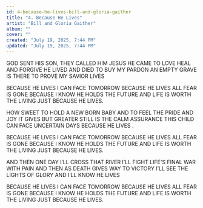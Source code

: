 ```yaml
---
id: 4-because-he-lives-bill-and-gloria-gaither
title: "4. Because He Lives"
artist: "Bill and Gloria Gaither"
album: ""
cover: ""
created: "July 19, 2025, 7:44 PM"
updated: "July 19, 2025, 7:44 PM"
---
```


GOD SENT HIS SON, THEY CALLED HIM JESUS HE CAME TO LOVE HEAL AND FORGIVE HE LIVED AND DIED TO BUY MY PARDON AN EMPTY GRAVE IS THERE TO PROVE MY SAVIOR LIVES

BECAUSE HE LIVES I CAN FACE TOMORROW BECAUSE HE LIVES  ALL FEAR IS GONE BECAUSE I KNOW HE HOLDS THE FUTURE AND LIFE IS WORTH THE LIVING JUST BECAUSE HE LIVES.

HOW SWEET TO HOLD A NEW BORN BABY AND TO FEEL THE PRIDE AND JOY IT GIVES BUT GREATER STILL IS THE CALM ASSURANCE THIS CHILD CAN FACE UNCERTAIN DAYS BECAUSE HE LIVES .

BECAUSE HE LIVES I CAN FACE TOMORROW BECAUSE HE LIVES  ALL FEAR IS GONE BECAUSE I KNOW HE HOLDS THE FUTURE AND LIFE IS WORTH THE LIVING JUST BECAUSE HE LIVES.

AND THEN ONE DAY I’LL CROSS THAT RIVER I’LL FIGHT LIFE'S FINAL WAR WITH PAIN AND THEN AS DEATH GIVES WAY TO VICTORY I’LL SEE THE LIGHTS OF GLORY AND I’LL KNOW HE LIVES

BECAUSE HE LIVES I CAN FACE TOMORROW BECAUSE HE LIVES  ALL FEAR IS GONE BECAUSE I KNOW HE HOLDS THE FUTURE AND LIFE IS WORTH THE LIVING JUST BECAUSE HE LIVES.